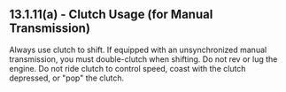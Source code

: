 ## 13.1.11(a) - Clutch Usage (for Manual Transmission)
Always use clutch to shift.
If equipped with an unsynchronized manual transmission, you must double-clutch when shifting. Do not rev or lug the engine. Do not ride clutch to control speed, coast with the clutch depressed, or "pop" the clutch.